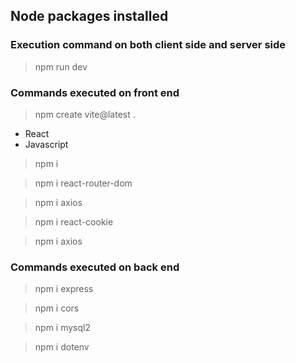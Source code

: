 ## Node packages installed

### Execution command on both client side and server side

> npm run dev

### Commands executed on front end

> npm create vite@latest .

-   React
-   Javascript

> npm i

> npm i react-router-dom

> npm i axios

> npm i react-cookie

> npm i axios

### Commands executed on back end

> npm i express

> npm i cors

> npm i mysql2

> npm i dotenv
